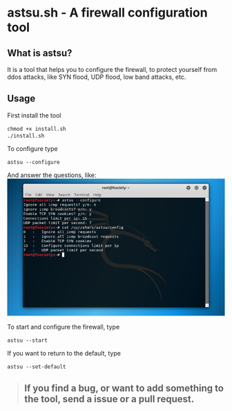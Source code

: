 # astsu.sh - A firewall configuration tool

## What is astsu?
It is a tool that helps you to configure the firewall, to protect yourself from ddos attacks, like SYN flood, UDP flood, low band attacks, etc.

## Usage
First install the tool
```
chmod +x install.sh
./install.sh
```

To configure type 
``` 
astsu --configure 
``` 
And answer the questions, like:
[![Screenshot](screenshot.png)](screenshot.png)

To start and configure the firewall, type
```
astsu --start
```

If you want to return to the default, type
```
astsu --set-default
```

> ## If you find a bug, or want to add something to the tool, send a issue or a pull request.
